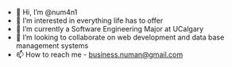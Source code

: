 - 👋 Hi, I’m @num4n1
- 👀 I’m interested in everything life has to offer
- 🌱 I’m currently a Software Engineering Major at UCalgary
- 💼 I’m looking to collaborate on web development and data base management systems
- 📫 How to reach me - business.numan@gmail.com

<!---
num4n1/num4n1 is a ✨ special ✨ repository because its `README.md` (this file) appears on your GitHub profile.
You can click the Preview link to take a look at your changes.
--->
